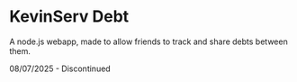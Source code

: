 # KevinServ Debt

A node.js webapp, made to allow friends to track and share
debts between them.

08/07/2025 - Discontinued
